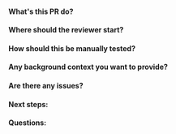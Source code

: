 #### What's this PR do?

#### Where should the reviewer start?

#### How should this be manually tested?

#### Any background context you want to provide?

#### Are there any issues?

#### Next steps:

#### Questions:
